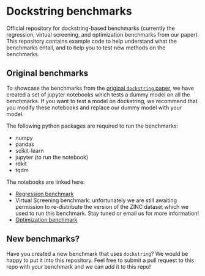# Dockstring benchmarks

Official repository for dockstring-based benchmarks
(currently the regression, virtual screening, and optimization benchmarks from our paper).
This repository contains example code to help understand what the benchmarks
entail, and to help you to test new methods on the benchmarks.

## Original benchmarks

To showcase the benchmarks from the
[original `dockstring` paper](https://pubs.acs.org/doi/10.1021/acs.jcim.1c01334),
we have created a set of jupyter notebooks which tests
a dummy model on all the benchmarks.
If you want to test a model on dockstring, we recommend that you
modify these notebooks and replace our dummy model with your model.

The following python packages are required to run the benchmarks:
- numpy
- pandas
- scikit-learn
- jupyter (to run the notebook)
- rdkit
- tqdm

The notebooks are linked here:
- [Regression benchmark](/original/regression.ipynb)
- Virtual Screening benchmark: unfortunately we are still awaiting permission to re-distribute the version of the ZINC dataset which we used to run this benchmark. Stay tuned or email us for more information!
- [Optimization benchmark](/original/de-novo-design.ipynb)

## New benchmarks?

Have you created a new benchmark that uses `dockstring`?
We would be happy to put it into this repository.
Feel free to submit a pull request to this repo with your benchmark
and we can add it to this repo!
